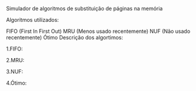 Simulador de algoritmos de substituição de páginas na memória

Algoritmos utilizados:

FIFO (First In First Out)
MRU (Menos usado recentemente)
NUF (Não usado recentemente)
Ótimo
Descrição dos algortimos:

1.FIFO:

2.MRU:

3.NUF:

4.Ótimo:
